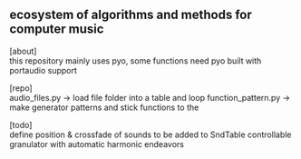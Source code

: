 ## ecosystem of algorithms and methods for computer music

[about] <br>
this repository mainly uses pyo, some functions need pyo built with portaudio support

[repo] <br>
audio_files.py -> load file folder into a table and loop
function_pattern.py -> make generator patterns and stick functions to the 

[todo] <br>
define position & crossfade of sounds to be added to SndTable
controllable granulator with automatic harmonic endeavors

